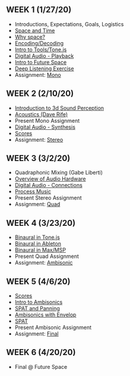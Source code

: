 ## WEEK 1 (1/27/20)

* Introductions, Expectations, Goals, Logistics
* [Space and Time](./modules/space_and_time.md)
* [Why space?](./modules/why_space.md)
* [Encoding/Decoding](./modules/encoding_decoding.md)
* [Intro to Tools/Tone.js](./modules/intro_to_tone.md)
* [Digital Audio - Playback](./modules/digital_audio/playback.md)
* [Intro to Future Space](https://docs.google.com/presentation/d/11qJVtJ4fVxGIO6khNQCaPZeDPrM8TWvSakNJOPg_cyg/edit#slide=id.g76a701259f_0_32)
* [Deep Listening Exercise](./activities/rhythm_circle.md)
* Assignment: [Mono](./assignments/mono.md)

## WEEK 2 (2/10/20)

* [Introduction to 3d Sound Perception](./modules/3d_sound_perception.md)
* [Acoustics (Dave Rife)](https://docs.google.com/presentation/d/1o4yWg_ywl3SuF9casINW8GdZBOcn3FZ0NXqCUyEs_dc/edit#slide=id.g5057168764_0_16)
* Present Mono Assignment
* [Digital Audio - Synthesis](./modules/digital_audio/synthesis.md)
* [Scores](./modules/scores.md)
* Assignment: [Stereo](./assignments/stereo.md)

## WEEK 3 (3/2/20)

* Quadraphonic Mixing (Gabe Liberti)
* [Overview of Audio Hardware](./modules/digital_audio/hardware.md)
* [Digital Audio - Connections](./modules/digital_audio/multichannel_connections.md)
* [Process Music](./modules/process_music.md)
* Present Stereo Assignment
* Assignment: [Quad](./assignments/quad.md)

## WEEK 4 (3/23/20)

* [Binaural in Tone.js](./js/binaural.js)
* [Binaural in Ableton](./assets/SoundInSpace_envelop_binaural.zip)
* [Binaural in Max/MSP](https://www.youtube.com/watch?v=x89b8CYG8d8)
* Present Quad Assignment
* Assignment: [Ambisonic](./assignments/ambisonic.md)

## WEEK 5 (4/6/20)

* [Scores](./modules/scores.md)
* [Intro to Ambisonics](./modules/digital_audio/ambisonic.md)
* [SPAT and Panning](https://docs.google.com/presentation/d/1iIRnTA25YX8KI6nyGjT8e5XMv6kjXIC_bFFU8bgHf3I/edit#slide=id.g72e2f63175_0_9)
* [Ambisonics with Envelop]()
* [SPAT](https://drive.google.com/drive/u/0/folders/1ewZ6_i130hwH0p4xbJuovXIZZxk0OYKe)
* Present Ambisonic Assignment
* Assignment: [Final](./assignments/final.md)

## WEEK 6 (4/20/20)

* Final @ Future Space
